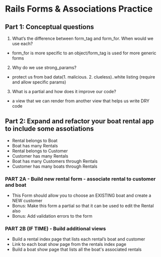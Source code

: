 # Rails Forms & Associations Practice

## Part 1: Conceptual questions
1. What’s the difference between form_tag and form_for. When would we use each?
- form_for is more specific to an object/form_tag is used for more generic forms
2. Why do we use strong_params?
- protect us from bad data(1. malicious. 2. clueless)..white listing (require and allow specific params)
3. What is a partial and how does it improve our code?
- a view that we can render from another view that helps us write DRY code

## Part 2: Expand and refactor your boat rental app to include some assotiations
* Rental belongs to Boat
* Boat has many Rentals
* Rental belongs to Customer
* Customer has many Rentals
* Boat has many Customers through Rentals
* Customer has many boats through Rentals

### PART 2A - Build new rental form - associate rental to customer and boat
* This Form should allow you to choose an EXISTING boat and create a NEW customer
* Bonus: Make this form a partial so that it can be used to edit the Rental also
* Bonus: Add validation errors to the form

### PART 2B (IF TIME) - Build additional views
* Build a rental index page that lists each rental’s boat and customer
* Link to each boat show page from the rentals index page
* Build a boat show page that lists all the boat's associated rentals